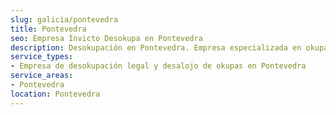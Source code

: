 ```yaml
---
slug: galicia/pontevedra
title: Pontevedra
seo: Empresa Invicto Desokupa en Pontevedra
description: Desokupación en Pontevedra. Empresa especializada en okupas. Mediación legal y desalojo express. Presupuesto gratuito.
service_types:
- Empresa de desokupación legal y desalojo de okupas en Pontevedra
service_areas:
- Pontevedra
location: Pontevedra
---
```

